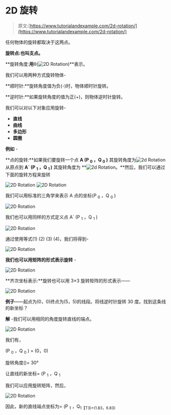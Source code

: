 # 2D 旋转

> 原文:[https://www.tutorialandexample.com/2d-rotation/](https://www.tutorialandexample.com/2d-rotation/)

任何物体的旋转都取决于这两点。

**旋转点:**也叫**支点。**

**旋转角度:**用**θ(![2D Rotation](../Images/38d51c7b6b20af84d5f7b889be6892f3.png))**表示。

我们可以用两种方式旋转物体-

**顺时针:**旋转角度值为负(-)时，物体顺时针旋转。

**逆时针:**如果旋转角度的值为正(+)，则物体逆时针旋转。

我们可以对以下对象应用旋转-

*   **直线**
*   **曲线**
*   **多边形**
*   **圆圈**

**例如** -

**点的旋转:**如果我们要旋转一个点 **A (P <sub>0</sub> ，Q <sub>0</sub> )** 其旋转角度为![2d Rotation](../Images/38d51c7b6b20af84d5f7b889be6892f3.png) 从原点到 **A` (P <sub>1</sub> ，Q <sub> 1 </sub> )** 其旋转角度为 **![2d Rotation](../Images/7d19eb291995d30232234d0720ffd394.png)。**然后，我们可以通过下面的旋转方程来旋转

![2D Rotation](../Images/dd4788b20be231c938a933e08b458428.png) ![2D Rotation](../Images/5cf041518f8acc685e9da460dc4b903c.png)

我们可以用标准的三角学来表示 A 点的坐标(P <sub>0</sub> ，Q <sub>0</sub> )

![2D Rotation](../Images/1b0b863f6e252a1866ed34a9fe6ecf2e.png)

我们也可以用同样的方式定义点 A` (P <sub>1</sub> ，Q <sub>1</sub> )

![2D Rotation](../Images/d8d04eeb40f136cafdb57273b7faf88b.png)

通过使用等式(1) (2) (3) (4)，我们将得到-

![2D Rotation](../Images/65486ed8db23ac10b0cd370e635afac4.png)

**我们也可以用矩阵的形式表示旋转** -

![2D Rotation](../Images/3ea1df410618febc25f916a5447c0a2f.png)

**齐次坐标表示:**旋转也可以用 3×3 旋转矩阵的形式表示——

![2D Rotation](../Images/2dcda98d1b01d2b13e5dc609731588a8.png)

**例子**——起点为(0，0)终点为(5，5)的线段。将线逆时针旋转 30 度。找到这条线的新坐标？

**解** -我们可以用相同的角度旋转直线的端点。

![2D Rotation](../Images/c66ab8992debfccf2c53537ceec56d0c.png)

我们有，

(P <sub>0</sub> ，Q <sub>0</sub> ) = (0，0)

旋转角度()= 30°

让直线的新坐标= (P <sub>1</sub> ，Q <sub>1</sub>

我们可以应用旋转矩阵，然后，

![2D Rotation](../Images/6cca89db8663395c801005edc4f978c2.png)

因此，新的直线端点坐标为= (P <sub>1</sub> ，Q<sub>1【T3)=(1.83，6.83)</sub>